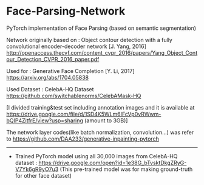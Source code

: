 # Face-Parsing-Network
PyTorch implementation of Face Parsing (based on semantic segmentation)

Network originally based on :
Object contour detection with a fully convolutional encoder-decoder network [J. Yang, 2016] http://openaccess.thecvf.com/content_cvpr_2016/papers/Yang_Object_Contour_Detection_CVPR_2016_paper.pdf

Used for :
Generative Face Completion [Y. Li, 2017] https://arxiv.org/abs/1704.05838

Used Dataset :
CelebA-HQ Dataset https://github.com/switchablenorms/CelebAMask-HQ

[I divided training&test set including annotation images and it is available at  https://drive.google.com/file/d/1SD4K5WLm6IFcVp0vRWwm-bQIP4ZitfrE/view?usp=sharing (amount to 3GB)]

The network layer codes(like batch normalization, convolution...) was refer to https://github.com/DAA233/generative-inpainting-pytorch


-------------------------
+ Trained PyTorch model using all 30,000 images from CelebA-HQ dataset : https://drive.google.com/open?id=1e38G_bTvsktDkgZRyG-V7Yk6gR9yO7u3
(This pre-trained model was for making ground-truth for other face dataset)